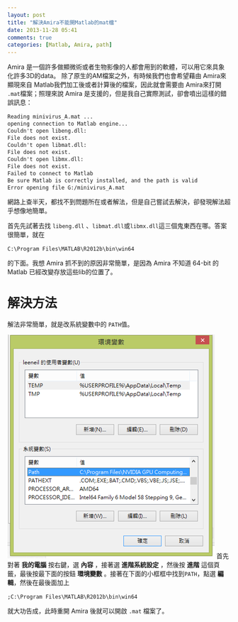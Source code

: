 ```yaml
---
layout: post
title: "解決Amira不能開Matlab的mat檔"
date: 2013-11-28 05:41
comments: true
categories: [Matlab, Amira, path]
---
```

Amira 是一個許多做顯微術或者生物影像的人都會用到的軟體，可以用它來具象化許多3D的data。
除了原生的AM檔案之外，有時候我們也會希望藉由 Amira來顯現來自 Matlab我們加工後或者計算後的檔案，因此就會需要由 Amira來打開 `.mat`檔案；照理來說 Amira 是支援的，但是我自己實際測試，卻會噴出這樣的錯誤訊息：

```
Reading minivirus_A.mat ...
opening connection to Matlab engine...
Couldn't open libeng.dll:
File does not exist.
Couldn't open libmat.dll:
File does not exist.
Couldn't open libmx.dll:
File does not exist.
Failed to connect to Matlab
Be sure Matlab is correctly installed, and the path is valid
Error opening file G:/minivirus_A.mat
```

網路上查半天，都找不到問題所在或者解法，但是自己嘗試去解決，卻發現解法超乎想像地簡單。

首先先試著去找 `libeng.dll` 、`libmat.dll`或`libmx.dll`這三個鬼東西在哪。答案很簡單，就在
```
C:\Program Files\MATLAB\R2012b\bin\win64
```
的下面。我想 Amira 抓不到的原因非常簡單，是因為 Amira 不知道 64-bit 的 Matlab 已經改變存放這些lib的位置了。

# 解決方法
解法非常簡單，就是改系統變數中的 `PATH`值。

![PATH.PNG](/assets/img/5bwoTm5TLizV99vgvRhS_PATH.PNG)
首先對著 **我的電腦** 按右鍵，選 **內容** ，接著選 **進階系統設定** ，然後按 **進階** 這個頁籤，最後按最下面的按鈕 **環境變數** 。接著在下面的小框框中找到`PATH`，點選 **編輯**，然後在最後面加上
```
;C:\Program Files\MATLAB\R2012b\bin\win64
```
就大功告成，此時重開 Amira 後就可以開啟 `.mat` 檔案了。



